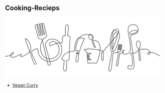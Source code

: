## Cooking-Recieps

![Crazy Cooking](img/crazy-cooking-banner.jpg)

* [Vegan Curry](https://github.com/phranck/Cooking-Recieps/blob/main/Vegan-Curry.md)